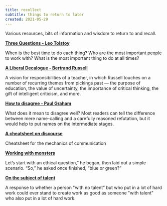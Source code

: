 ```yaml
---
title: recollect
subtitle: things to return to later
created: 2021-05-29
---
```


Various resources, bits of information and wisdom to return to and recall.

**[Three Questions - Leo Tolstoy](https://www.plough.com/en/topics/culture/short-stories/the-three-questions)**

When is the best time to do each thing? Who are the most important people to work with? What is the most important thing to do at all times?

**[A Liberal Decalogue - Bertrand Russell](https://www.brainpickings.org/2012/05/02/a-liberal-decalogue-bertrand-russell/)**

A vision for responsibilities of a teacher, in which Russell touches on a number of recurring themes from pickings past — the purpose of education, the value of uncertainty, the importance of critical thinking, the gift of intelligent criticism, and more.

**[How to disagree - Paul Graham](http://www.paulgraham.com/disagree.html)**

What does it mean to disagree well? Most readers can tell the difference between mere name-calling and a carefully reasoned refutation, but it would help to put names on the intermediate stages.

**[A cheatsheet on discourse](https://wiki.xxiivv.com/site/discourse.html)**

Cheatsheet for the mechanics of communication

**[Working with monsters](https://www.lesswrong.com/posts/o4cgvYmNZnfS4xhxL/working-with-monsters)**

Let’s start with an ethical question,” he began, then laid out a simple scenario. “So,” he asked once finished, “blue or green?”

**[On the subject of talent](https://drawabox.com/article/talent)**

A response to whether a person "with no talent" but who put in a lot of hard work could ever stand to create work as good as someone "with talent" who also put in a lot of hard work.
